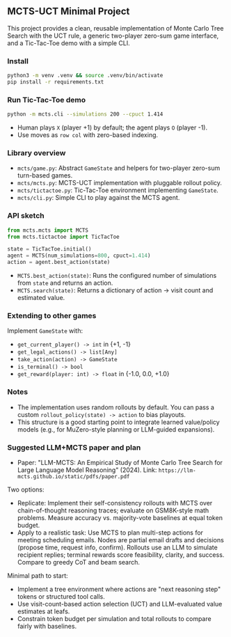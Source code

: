 ## MCTS-UCT Minimal Project

This project provides a clean, reusable implementation of Monte Carlo Tree Search with the UCT rule, a generic two-player zero-sum game interface, and a Tic-Tac-Toe demo with a simple CLI.

### Install

```bash
python3 -m venv .venv && source .venv/bin/activate
pip install -r requirements.txt
```

### Run Tic-Tac-Toe demo

```bash
python -m mcts.cli --simulations 200 --cpuct 1.414
```

- Human plays `X` (player +1) by default; the agent plays `O` (player -1).
- Use moves as `row col` with zero-based indexing.

### Library overview

- `mcts/game.py`: Abstract `GameState` and helpers for two-player zero-sum turn-based games.
- `mcts/mcts.py`: MCTS-UCT implementation with pluggable rollout policy.
- `mcts/tictactoe.py`: Tic-Tac-Toe environment implementing `GameState`.
- `mcts/cli.py`: Simple CLI to play against the MCTS agent.

### API sketch

```python
from mcts.mcts import MCTS
from mcts.tictactoe import TicTacToe

state = TicTacToe.initial()
agent = MCTS(num_simulations=800, cpuct=1.414)
action = agent.best_action(state)
```

- `MCTS.best_action(state)`: Runs the configured number of simulations from `state` and returns an action.
- `MCTS.search(state)`: Returns a dictionary of action -> visit count and estimated value.

### Extending to other games

Implement `GameState` with:
- `get_current_player() -> int` in {+1, -1}
- `get_legal_actions() -> list[Any]`
- `take_action(action) -> GameState`
- `is_terminal() -> bool`
- `get_reward(player: int) -> float` in {-1.0, 0.0, +1.0}

### Notes

- The implementation uses random rollouts by default. You can pass a custom `rollout_policy(state) -> action` to bias playouts.
- This structure is a good starting point to integrate learned value/policy models (e.g., for MuZero-style planning or LLM-guided expansions).

### Suggested LLM+MCTS paper and plan

- Paper: "LLM-MCTS: An Empirical Study of Monte Carlo Tree Search for Large Language Model Reasoning" (2024). Link: `https://llm-mcts.github.io/static/pdfs/paper.pdf`

Two options:
- Replicate: Implement their self-consistency rollouts with MCTS over chain-of-thought reasoning traces; evaluate on GSM8K-style math problems. Measure accuracy vs. majority-vote baselines at equal token budget.
- Apply to a realistic task: Use MCTS to plan multi-step actions for meeting scheduling emails. Nodes are partial email drafts and decisions (propose time, request info, confirm). Rollouts use an LLM to simulate recipient replies; terminal rewards score feasibility, clarity, and success. Compare to greedy CoT and beam search.

Minimal path to start:
- Implement a tree environment where actions are "next reasoning step" tokens or structured tool calls.
- Use visit-count-based action selection (UCT) and LLM-evaluated value estimates at leafs.
- Constrain token budget per simulation and total rollouts to compare fairly with baselines.
